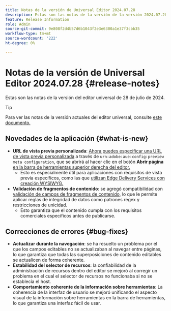 ```yaml
---
title: Notas de la versión de Universal Editor 2024.07.28
description: Estas son las notas de la versión de la versión 2024.07.28 de Universal Editor.
feature: Release Information
role: Admin
source-git-commit: 9e808f2d4b57d6b1043f2e3e6300a1e37f3cbb35
workflow-type: tm+mt
source-wordcount: '222'
ht-degree: 0%

---
```



# Notas de la versión de Universal Editor 2024.07.28 {#release-notes}

Estas son las notas de la versión del editor universal de 28 de julio de 2024.

>[!TIP]
>
>Para ver las notas de la versión actuales del editor universal, consulte [este documento.](/help/release-notes/universal-editor/current.md)

## Novedades de la aplicación {#what-is-new}

* **URL de vista previa personalizada**: [Ahora puedes especificar una URL de vista previa personalizada](/help/implementing/universal-editor/customizing.md#custom-preview-urls) a través de `urn:adobe:aue:config:preview meta configuration`, que se abrirá al hacer clic en el botón **Abrir página** [en la barra de herramientas superior derecha del editor.](/help/sites-cloud/authoring/universal-editor/navigation.md#universal-editor-toolbar)
   * Esto es especialmente útil para aplicaciones con requisitos de vista previa específicos, como las que [utilizan Edge Delivery Services con creación WYSIWYG.](/help/edge/wysiwyg-authoring/authoring.md)
* **Validación de fragmentos de contenido**: se agregó compatibilidad con [validación de campos de fragmentos de contenido](/help/assets/content-fragments/content-fragments-models.md#validation), lo que le permite aplicar reglas de integridad de datos como patrones regex y restricciones de unicidad.
   * Esto garantiza que el contenido cumpla con los requisitos comerciales específicos antes de publicarse.

## Correcciones de errores {#bug-fixes}

* **Actualizar durante la navegación**: se ha resuelto un problema por el que los campos editables no se actualizaban al navegar entre páginas, lo que garantiza que todas las superposiciones de contenido editables se actualicen de forma coherente.
* **Estabilidad del selector de recursos**: la confiabilidad de la administración de recursos dentro del editor se mejoró al corregir un problema en el cual el selector de recursos no funcionaba si no se establecía el host.
* **Comportamiento coherente de la información sobre herramientas**: La coherencia de la interfaz de usuario se mejoró unificando el aspecto visual de la información sobre herramientas en la barra de herramientas, lo que garantiza una interfaz fácil de usar.
